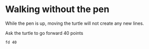 # Walking without the pen

While the pen is up, moving the turtle will not create any new lines.

Ask the turtle to go forward 40 points

```result
fd 40
```